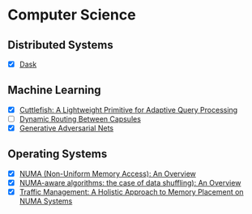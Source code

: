 # Computer Science

## Distributed Systems

  - [X] [Dask](https://conference.scipy.org/proceedings/scipy2015/pdfs/matthew_rocklin.pdf)

## Machine Learning

  - [X] [Cuttlefish: A Lightweight Primitive for Adaptive Query Processing](https://arxiv.org/pdf/1802.09180.pdf)
  - [ ] [Dynamic Routing Between Capsules](https://arxiv.org/pdf/1710.09829.pdf)
  - [X] [Generative Adversarial Nets](https://arxiv.org/pdf/1406.2661.pdf)

## Operating Systems

  - [X] [NUMA (Non-Uniform Memory Access): An Overview](https://queue.acm.org/detail.cfm?id=2513149)
  - [X] [NUMA-aware algorithms: the case of data shuffling): An Overview](http://cidrdb.org/cidr2013/Papers/CIDR13_Paper121.pdf)
  - [X] [Traffic Management: A Holistic Approach to Memory Placement on NUMA Systems](http://www.ece.ubc.ca/~sasha/papers/asplos284-dashti.pdf)
